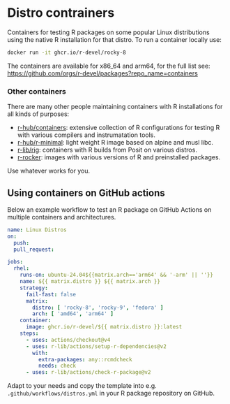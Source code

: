 # Distro contrainers

Containers for testing R packages on some popular Linux distributions using the native R installation for that distro. To run a container locally use:

```sh
docker run -it ghcr.io/r-devel/rocky-8
```

The containers are available for x86_64 and arm64, for the full list see: https://github.com/orgs/r-devel/packages?repo_name=containers

### Other containers

There are many other people maintaining containers with R installations for all kinds of purposes:

  - [r-hub/containers](https://github.com/r-hub/containers): extensive collection of R configurations for testing R with various compilers and instrumatation tools.
  - [r-hub/r-minimal](https://github.com/r-hub/r-minimal): light weight R image based on alpine and musl libc.
  - [r-lib/rig](https://github.com/r-lib/rig?tab=readme-ov-file#all-containers): containers with R builds from Posit on various distros.
  - [r-rocker](https://rocker-project.org/images/): images with various versions of R and preinstalled packages.

Use whatever works for you.

## Using containers on GitHub actions

Below an example workflow to test an R package on GitHub Actions on multiple containers and architectures.


```yaml
name: Linux Distros
on:
  push:
  pull_request:

jobs:
  rhel:
    runs-on: ubuntu-24.04${{matrix.arch=='arm64' && '-arm' || ''}}
    name: ${{ matrix.distro }} ${{ matrix.arch }}
    strategy:
      fail-fast: false
      matrix:
        distro: [ 'rocky-8', 'rocky-9', 'fedora' ]
        arch: [ 'amd64', 'arm64' ]
    container:
      image: ghcr.io/r-devel/${{ matrix.distro }}:latest
    steps:
      - uses: actions/checkout@v4
      - uses: r-lib/actions/setup-r-dependencies@v2
        with:
          extra-packages: any::rcmdcheck
          needs: check
      - uses: r-lib/actions/check-r-package@v2
```

Adapt to your needs and copy the template into e.g. `.github/workflows/distros.yml` in your R package repository on GitHub.
